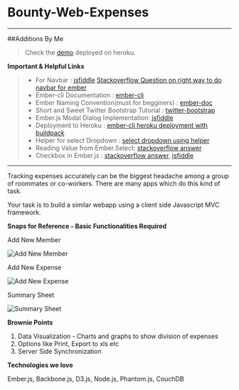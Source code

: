 Bounty-Web-Expenses
===================
---
##Additions By Me
> Check the [demo](http://bwe-dilip.herokuapp.com) deployed on heroku.

**Important & Helpful Links**
> - For Navbar : [jsfiddle](http://jsfiddle.net/dWcUp/171/) [Stackoverflow Question on right way to do navbar for ember](http://stackoverflow.com/questions/11318572/right-way-to-do-navigation-with-ember)
> - Ember-cli Documentation : [ember-cli](http://iamstef.net/ember-cli/)
> - Ember Naming Convention(must for begginers) : [ember-doc](http://emberjs.com/guides/concepts/naming-conventions/)
> - Short and Sweet Twitter Bootstrap Tutorial : [twitter-bootstrap](http://www.tutorialrepublic.com/twitter-bootstrap-tutorial/bootstrap-buttons.php)
> - Ember.js Modal Dialog Implementation: [jsfiddle](http://emberjs.jsbin.com/lokozegi/110/edit)
> - Deployment to Heroku : [ember-cli heroku deployment with buildpack](http://iamstef.net/ember-cli/#deployments)
> - Helper for select Dropdown : [select dropdown using helper](http://htmlr.tumblr.com/post/33202449716/country-dropdown-helper-for-handlebars-js)
> - Reading Value from Ember.Select: [stackoverflow answer](http://stackoverflow.com/a/19818742/877492)
> - Checkbox in Ember.js : [stackoverflow answer](http://stackoverflow.com/a/19619956/877492), [jsfiddle](http://jsfiddle.net/kushdilip/G2ubc/)
---

Tracking expenses accurately can be the biggest headache among a group of roommates or co-workers. There are many apps which do this kind of task.

Your task is to build a similar webapp using a client side Javascript MVC framework.

**Snaps for Reference - Basic Functionalities Required**

Add New Member

![Add New Member](http://artoogithubdocs.s3.amazonaws.com/bounty/add-new-member.png)

Add New Expense

![Add New Expense](http://artoogithubdocs.s3.amazonaws.com/bounty/add-expense.png)

Summary Sheet

![Summary Sheet](http://artoogithubdocs.s3.amazonaws.com/bounty/summary.png) 

**Brownie Points**

1.  Data Visualization - Charts and graphs to show division of expenses
2.  Options like Print, Export to xls etc 
3.  Server Side Synchronization

**Technologies we love**

Ember.js, Backbone.js, D3.js, Node.js, Phantom.js, CouchDB

